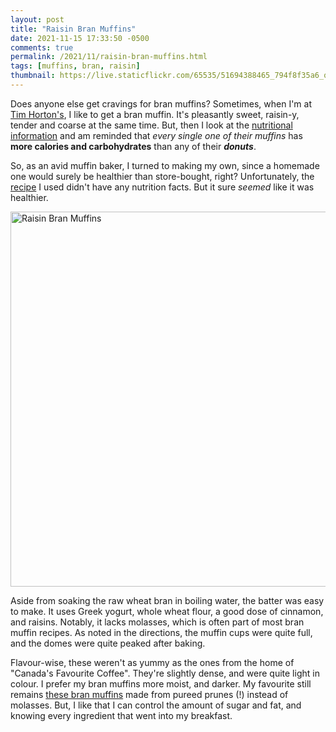 ```yaml
---
layout: post
title: "Raisin Bran Muffins"
date: 2021-11-15 17:33:50 -0500
comments: true
permalink: /2021/11/raisin-bran-muffins.html
tags: [muffins, bran, raisin]
thumbnail: https://live.staticflickr.com/65535/51694388465_794f8f35a6_q.jpg
---
```


Does anyone else get cravings for bran muffins? Sometimes, when I'm at 
[Tim Horton's](https://www.timhortons.ca/), I like to get a bran muffin.
It's pleasantly sweet, raisin-y, tender and coarse at the same time.
But, then I look at the [nutritional information](https://www.timhortons.ca/nutrition-and-allergens)
and am reminded that _every single one of their muffins_ has 
**more calories and carbohydrates** than any of their _**donuts**_.

So, as an avid muffin baker, I turned to making my own, since a
homemade one would surely be healthier than store-bought, right? 
Unfortunately, the [recipe](https://www.seriouseats.com/easy-raisin-bran-muffin-recipe)
I used didn't have any nutrition facts. But it sure _seemed_
like it was healthier.

<a data-flickr-embed="true" href="https://www.flickr.com/photos/gnuf/51694388465/in/photostream/" title="Raisin Bran Muffins"><img src="https://live.staticflickr.com/65535/51694388465_794f8f35a6_c.jpg" width="800" height="600" alt="Raisin Bran Muffins"></a><script async src="//embedr.flickr.com/assets/client-code.js" charset="utf-8"></script>

Aside from soaking the raw wheat bran in boiling water, the
batter was easy to make. It uses Greek yogurt, whole wheat flour,
a good dose of cinnamon, and raisins. Notably, it lacks
molasses, which is often part of most bran muffin recipes.
As noted in the directions, the muffin cups were quite full, and
the domes were quite peaked after baking.

Flavour-wise, these weren't as yummy as the ones from the
home of "Canada's Favourite Coffee". They're slightly 
dense, and were quite light in colour. I prefer my
bran muffins more moist, and darker. My favourite
still remains [these bran muffins](/2005/08/healthy-bran-muffins.html)
made from pureed prunes (!) instead of molasses.
But, I like that I can control the amount of sugar and fat, 
and knowing every ingredient that went into my breakfast.
